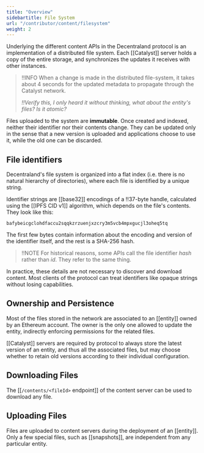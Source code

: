 ```yaml
---
title: "Overview"
sidebartitle: File System
url: "/contributor/content/filesystem"
weight: 2
---
```


Underlying the different content APIs in the Decentraland protocol is an implementation of a distributed file system. Each [[Catalyst]] server holds a copy of the entire storage, and synchronizes the updates it receives with other instances.

> !!INFO
> When a change is made in the distributed file-system, it takes about 4 seconds for the updated metadata to propagate through the Catalyst network. 
>
> _!!Verify this, I only heard it without thinking, what about the entity's files? Is it atomic?_

Files uploaded to the system are **immutable**. Once created and indexed, neither their identifier
nor their contents change. They can be updated only in the sense that a new version is uploaded and
applications choose to use it, while the old one can be discarded.

## File identifiers

Decentraland's file system is organized into a flat index (i.e. there is no natural hierarchy
of directories), where each file is identified by a unique string.

Identifier strings are [[base32]] encodings of a !!37-byte handle, calculated using the [[IPFS CID v1]] algorithm, which depends on the file's contents. They look like this:

```
bafybeicgclohdfaccu2sqqkzrzuenjxzcry3m5vcb4mpxgucjl3oheq5tq
```

The first few bytes contain information about the encoding and version of the identifier itself, and the rest is a SHA-256 hash.

> !!NOTE
> For historical reasons, some APIs call the file identifier _hash_ rather than _id_. They refer to the same thing.

In practice, these details are not necessary to discover and download content. Most clients of the protocol can treat identifiers like opaque strings without losing capabilities.

## Ownership and Persistence

Most of the files stored in the network are associated to an [[entity]] owned by an Ethereum account. The owner is the only one allowed to update the entity, indirectly enforcing permissions for the related files.

[[Catalyst]] servers are required by protocol to always store the latest version of an entity, and thus all the associated files, but may choose whether to retain old versions according to their individual configuration.

## Downloading Files

The [[`/contents/<fileId>` endpoint]] of the content server can be used to download any file.

## Uploading Files

Files are uploaded to content servers during the deployment of an [[entity]]. Only a few special files, such as [[snapshots]], are independent from any particular entity.